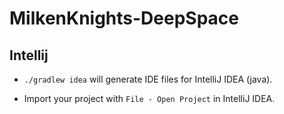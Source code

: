 # MilkenKnights-DeepSpace

## Intellij
- `./gradlew idea` will generate IDE files for IntelliJ IDEA (java).

- Import your project with `File - Open Project` in IntelliJ IDEA.